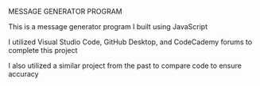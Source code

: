 MESSAGE GENERATOR PROGRAM

This is a message generator program I built using JavaScript

I utilized Visual Studio Code, GitHub Desktop, and CodeCademy forums to complete this project

I also utilized a similar project from the past to compare code to ensure accuracy